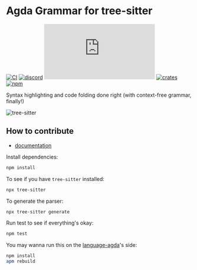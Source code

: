 # Agda Grammar for tree-sitter

[![CI][ci]](https://github.com/tree-sitter/tree-sitter-agda/actions/workflows/ci.yml)
[![discord][discord]](https://discord.gg/w7nTvsVJhm)
[![matrix][matrix]](https://matrix.to/#/#tree-sitter-chat:matrix.org)
[![crates][crates]](https://crates.io/crates/tree-sitter-agda)
[![npm][npm]](https://www.npmjs.com/package/tree-sitter-agda)

Syntax highlighting and code folding done right (with context-free grammar, finally!)

![tree-sitter](https://i.imgur.com/7Pfmqjv.png)

## How to contribute

- [documentation](http://tree-sitter.github.io/tree-sitter/)

Install dependencies:

```bash
npm install
```

To see if you have `tree-sitter` installed:

```bash
npx tree-sitter
```

To generate the parser:

```bash
npx tree-sitter generate
```

Run test to see if everything's okay:

```bash
npm test
```

You may wanna run this on the [language-agda](https://github.com/banacorn/language-agda)'s side:

```bash
npm install
apm rebuild
```

[ci]: https://img.shields.io/github/actions/workflow/status/tree-sitter/tree-sitter-agda/ci.yml?logo=github&label=CI
[discord]: https://img.shields.io/discord/1063097320771698699?logo=discord&label=discord
[matrix]: https://img.shields.io/matrix/tree-sitter-chat%3Amatrix.org?logo=matrix&label=matrix
[npm]: https://img.shields.io/npm/v/tree-sitter-agda?logo=npm
[crates]: https://img.shields.io/crates/v/tree-sitter-agda?logo=rust
